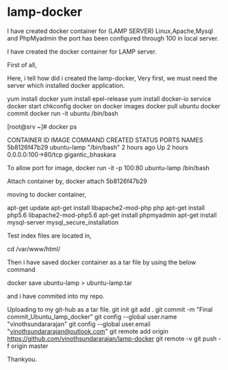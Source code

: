 # lamp-docker
I have created docker container for (LAMP SERVER) Linux,Apache,Mysql and PhpMyadmin the port has been configured through 100 in local server.


I have created the docker container for LAMP server.

First of all, 

Here, i tell how did i created the lamp-docker,
Very first, we must need the server which installed docker application.

yum install docker
yum install epel-release
yum install docker-io
service docker start
chkconfig docker on
docker images
docker pull ubuntu
docker commit 
docker run -it ubuntu /bin/bash

[root@srv ~]# docker ps

CONTAINER ID        IMAGE               COMMAND             CREATED             STATUS              PORTS                 NAMES
5b8126f47b29        ubuntu-lamp         "/bin/bash"         2 hours ago         Up 2 hours          0.0.0.0:100->80/tcp   gigantic_bhaskara

To allow port for image,
docker run -it -p 100:80 ubuntu-lamp /bin/bash

Attach container by,
docker attach 5b8126f47b29

moving to docker container,


apt-get update
apt-get install libapache2-mod-php php
apt-get install php5.6 libapache2-mod-php5.6
apt-get install phpmyadmin
apt-get install mysql-server
mysql_secure_installation

Test index files are located in,

cd /var/www/html/

Then i have saved docker container as a tar file by using the below command

docker save ubuntu-lamp > ubuntu-lamp.tar

and i have commited into my repo.

Uploading to my git-hub as a tar file.
  git init
  git add .
  git commit -m "Final commit_Ubuntu_lamp_docker"
  git config --global user.name "vinothsundararajan"
  git config --global user.email "vinothsundararajan@outlook.com"
  git remote add origin https://github.com/vinothsundararajan/lamp-docker
  git remote -v
  git push -f origin master


Thankyou.

